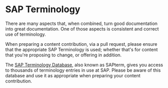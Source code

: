 # SAP Terminology

There are many aspects that, when combined, turn good documentation into great documentation. One of those aspects is consistent and correct use of terminology.

When preparing a content contribution, via a pull request, please ensure that the appropriate SAP Terminology is used; whether that's for content that you're proposing to change, or offering in addition.

The [SAP Terminology Database][sap-term], also known as SAPterm, gives you access to thousands of terminology entries in use at SAP. Please be aware of this database and use it as appropriate when preparing your content contribution.


[sap-term]: http://www.sapterm.com/
